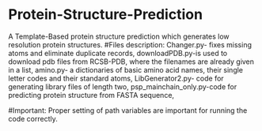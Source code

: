 # Protein-Structure-Prediction
A Template-Based protein structure prediction which generates low resolution protein structures.
#Files description: 
Changer.py- fixes missing atoms and eliminate duplicate records,
downloadPDB.py-is used to download pdb files from RCSB-PDB, where the filenames are already given in a list,
amino.py- a dictionaries of basic amino acid names, their single letter codes and their standard atoms,
LibGenerator2.py- code for generating library files of length two,
psp_mainchain_only.py-code for predicting protein structure from FASTA sequence,


#Important:
Proper setting of path variables are important for running the code correctly.

